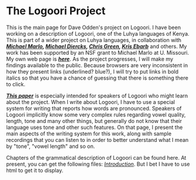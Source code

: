 # The Logoori Project

This is the main page for Dave Odden's project on Logoori. I have been working on a description of Logoori, one of the Luhya languages of Kenya. This is part of a wider project on Luhya languages, in collaboration with *__[Michael Marlo](https://sites.google.com/site/michaelrmarlo/), [Michael Diercks](http://pages.pomona.edu/~mjd14747/index.html), [Chris Green](http://thecollege.syr.edu/people/faculty/pages/lang/green-christopher.html), [Kris Ebarb](https://sites.google.com/site/kjebarb/)__* and others. My work has been supported by an NSF grant to Michael Marlo at U. Missouri. My own web page is _**[here](https://sites.google.com/view/oddenlinguistics/home)**_. As the project progresses, I will make my findings available to the public. Because browsers are very inconsistent in how they present links (underlined? blue?), I will try to put links in  bold italics so that you have a chance of guessing that there is something there to click.

__*[This paper](https://Languagedescriptions.github.io/Logoori/WritingtheLogoorilanguage.html)*__ is especially intended for speakers of Logoori who might learn about the project. When I write about Logoori, I have to use a special system for writing that reports how words are pronounced. Speakers of Logoori implicitly know some very complex rules regarding vowel quality, length, tone and many other things, but generally do not know that their language uses tone and other such features. On that page, I present the main aspects of the writing system for this work, along with sample recordings that you can listen to in order to better understand what I mean by "tone", "vowel length" and so on.

Chapters of the grammatical description of Logoori can be found here. At present, you can get the following files:
*[Introduction](https://Languagedescription.github.io/Logoori/01Introduction.pdf)*. But I bet I have to use html to get it to display.

